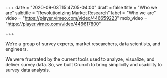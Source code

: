 +++
date = "2020-09-03T15:47:05-04:00"
draft = false
title = "Who we are"
subtitle = "Revolutionizing Market Research"
label = "Who we are"
video = "https://player.vimeo.com/video/446659223"
mob_video = "https://player.vimeo.com/video/446617800"

+++

We’re a group of  survey experts, market researchers, data scientists, and engineers.  

We were frustrated by the current tools used to analyze, visualize, and deliver survey data. So, we built Crunch to bring simplicity and usability to survey data analysis.

